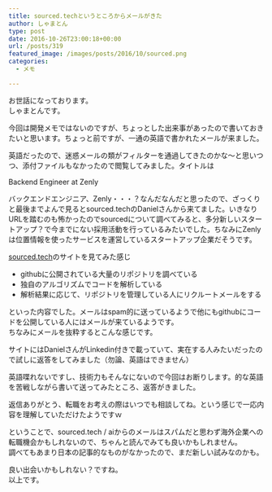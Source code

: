 ```yaml
---
title: sourced.techというところからメールがきた
author: しゃまとん
type: post
date: 2016-10-26T23:00:18+00:00
url: /posts/319
featured_image: /images/posts/2016/10/sourced.png
categories:
  - メモ

---
```

お世話になっております。  
しゃまとんです。

今回は開発メモではないのですが、ちょっとした出来事があったので書いておきたいと思います。ちょっと前ですが、一通の英語で書かれたメールが来ました。

英語だったので、迷惑メールの類がフィルターを通過してきたのかな〜と思いつつ、添付ファイルもなかったので閲覧してみました。タイトルは

Backend Engineer at Zenly

バックエンドエンジニア、Zenly・・・？なんだなんだと思ったので、ざっくりと最後までよんで見るとsourced.techのDanielさんから来てました。いきなりURLを踏むのも怖かったのでsourcedについて調べてみると、多分新しいスタートアップ？で今までにない採用活動を行っているみたいでした。ちなみにZenlyは位置情報を使ったサービスを運営しているスタートアップ企業だそうです。

[sourced.tech][1]のサイトを見てみた感じ

  * githubに公開されている大量のリポジトリを調べている
  * 独自のアルゴリズムでコードを解析している
  * 解析結果に応じて、リポジトリを管理している人にリクルートメールをする

といった内容でした。メールはspam的に送っているようで他にもgithubにコードを公開している人にはメールが来ているようです。  
ちなみにメールを抜粋するとこんな感じです。



サイトにはDanielさんがLinkedin付きで載っていて、実在する人みたいだったので試しに返答をしてみました（勿論、英語はできません）

英語喋れないですし、技術力もそんなにないので今回はお断りします。的な英語を苦戦しながら書いて送ってみたところ、返答がきました。



返信ありがとう、転職をお考えの際はいつでも相談してね。という感じで一応内容を理解していただけたようですｗ

ということで、sourced.tech / aiからのメールはスパムだと思わず海外企業への転職機会かもしれないので、ちゃんと読んでみても良いかもしれません。  
調べてもあまり日本の記事的なものがなかったので、まだ新しい試みなのかも。

良い出会いかもしれない？ですね。  
以上です。

 [1]: http://sourced.tech/